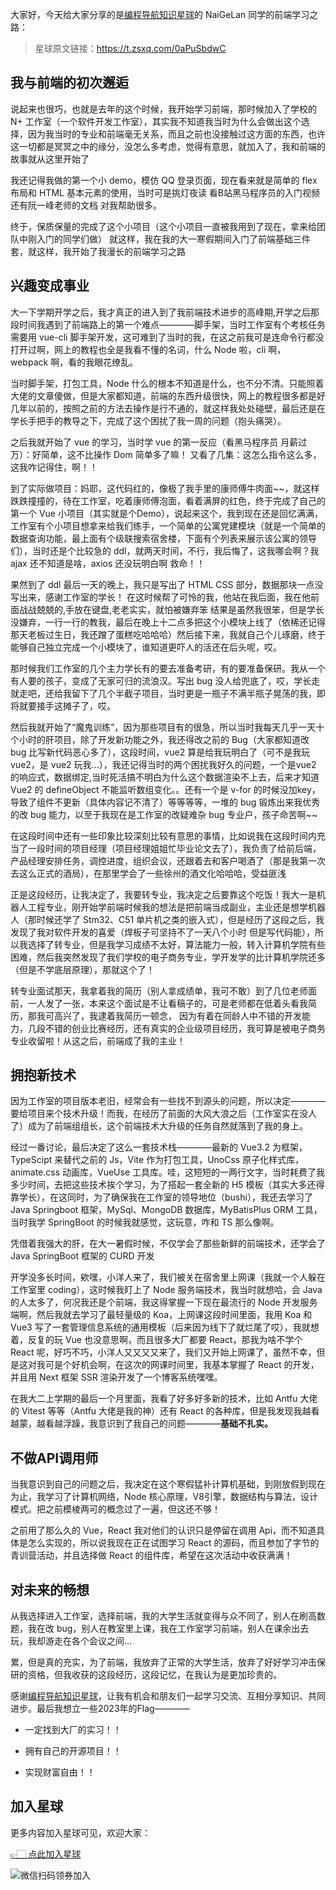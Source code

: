 大家好，今天给大家分享的是[编程导航知识星球](https://mp.weixin.qq.com/s?__biz=MzI1NDczNTAwMA==&mid=2247524980&idx=2&sn=9ddcdb6c52aa096ed4c5ad0ced946a7d&chksm=e9c28583deb50c95f3c2665713a8bbc372c68332b3bfb846cf4b23af3f1cc07164832a291335&token=689599617&lang=zh_CN&scene=21#wechat_redirect)的 NaiGeLan 同学的前端学习之路：
> 星球原文链接：https://t.zsxq.com/0aPuSbdwC

## 我与前端的初次邂逅

说起来也很巧，也就是去年的这个时候，我开始学习前端，那时候加入了学校的 N+ 工作室（一个软件开发工作室），其实我不知道我当时为什么会做出这个选择，因为我当时的专业和前端毫无关系，而且之前也没接触过这方面的东西，也许这一切都是冥冥之中的缘分，没怎么多考虑，觉得有意思，就加入了，我和前端的故事就从这里开始了

我还记得我做的第一个小 demo，模仿 QQ 登录页面，现在看来就是简单的 flex 布局和 HTML 基本元素的使用，当时可是挑灯夜读 看B站黑马程序员的入门视频 还有阮一峰老师的文档 对我帮助很多。

终于，保质保量的完成了这个小项目（这个小项目一直被我用到了现在，拿来给团队中刚入门的同学们做） 就这样，我在我的大一寒假期间入门了前端基础三件套，就这样，我开始了我漫长的前端学习之路

 

## 兴趣变成事业

大一下学期开学之后，我才真正的进入到了我前端技术进步的高峰期,开学之后那段时间我遇到了前端路上的第一个难点————脚手架，当时工作室有个考核任务需要用 vue-cli 脚手架开发，这可难到了当时的我，在这之前我可是连命令行都没打开过啊，网上的教程也全是我看不懂的名词，什么 Node 啦，cli 啊， webpack 啊，看的我眼花缭乱。

当时脚手架，打包工具，Node 什么的根本不知道是什么，也不分不清。只能照着大佬的文章傻做，但是大家都知道，前端的东西升级很快，网上的教程很多都是好几年以前的，按照之前的方法去操作是行不通的，就这样我处处碰壁，最后还是在学长手把手的教导之下，完成了这个困扰了我一周的问题（抱头痛哭）。

之后我就开始了 vue 的学习，当时学 vue 的第一反应（看黑马程序员 月薪过万）：好简单，这不比操作 Dom 简单多了嘛！ 又看了几集：这怎么指令这么多，这我咋记得住，啊！！

到了实际做项目：妈耶，这代码红的，像极了我手里的康师傅牛肉面~~，就这样跌跌撞撞的，待在工作室，吃着康师傅泡面，看着满屏的红色，终于完成了自己的第一个 Vue 小项目（其实就是个Demo），说起来这个，我到现在还是回忆满满，工作室有个小项目想拿来给我们练手，一个简单的公寓党建模块（就是一个简单的数据查询功能，最上面有个级联搜索宿舍楼，下面有个列表来展示该公寓的领导们），当时还是个比较急的 ddl，就两天时间，不行，我后悔了，这我哪会啊？我 ajax 还不知道是啥，axios 还没玩明白啊 救命！！  

果然到了 ddl 最后一天的晚上，我只是写出了 HTML CSS 部分，数据那块一点没写出来，感谢工作室的学长！ 在这时候帮了可怜的我，他站在我后面，我在他前面战战兢兢的,手放在键盘,老老实实，就怕被嫌弃笨 结果是虽然我很笨，但是学长没嫌弃，一行一行的教我，最后在晚上十二点多把这个小模块上线了（依稀还记得那天老板过生日，我还蹭了蛋糕吃哈哈哈）然后接下来，我就自己个儿琢磨，终于能够自己独立完成一个小模块了，谁知道更吓人的活还在后头呢，哎。

那时候我们工作室的几个主力学长有的要去准备考研，有的要准备保研。我从一个有人要的孩子，变成了无家可归的流浪汉。写出 bug 没人给兜底了，哎，学长走就走吧，还给我留下了几个半截子项目，当时更是一瓶子不满半瓶子晃荡的我，即将就要接手这摊子了，哎。

然后我就开始了“魔鬼训练”，因为那些项目有的很急，所以当时我每天几乎一天十个小时的肝项目，除了开发新功能之外，我还得改之前的 Bug（大家都知道改 bug 比写新代码恶心多了），这段时间，vue2 算是给我玩明白了（可不是我玩 vue2，是 vue2 玩我...），我还记得当时的两个困扰我好久的问题，一个是vue2 的响应式，数据绑定,当时死活搞不明白为什么这个数据渲染不上去，后来才知道 Vue2 的 defineObject 不能监听数组变化。。还有一个是 v-for 的时候没加key，导致了组件不更新（具体内容记不清了）等等等等，一堆的 bug 锻炼出来我优秀的改 bug 能力，以至于我现在是工作室的改疑难杂 bug 专业户，孩子命苦啊~~

在这段时间中还有一些印象比较深刻比较有意思的事情，比如说我在这段时间内充当了一段时间的项目经理（项目经理姐姐忙毕业论文去了），我负责了给前后端，产品经理安排任务，调控进度，组织会议，还跟着去和客户喝酒了（那是我第一次去这么正式的酒局），在那里学会了一些徐州的酒文化哈哈哈，受益匪浅

正是这段经历，让我决定了，我要转专业，我决定之后要靠这个吃饭！我大一是机器人工程专业，刚开始学前端时候我的想法是把前端当成副业，主业还是想学机器人（那时候还学了 Stm32、C51 单片机之类的嵌入式），但是经历了这段之后，我发现了我对软件开发的喜爱（焊板子可坚持不了一天八个小时 但是写代码能），所以我选择了转专业，但是我学习成绩不太好，算法能力一般，转入计算机学院有些困难，然后我突然发现了我们学校的电子商务专业，学开发学的比计算机学院还多（但是不学底层原理），那就这个了！

转专业面试那天，我拿着我的简历（别人拿成绩单，我可不敢）到了几位老师面前，一人发了一张，本来这个面试是不让看稿子的，可是老师都在低着头看我简历，那我可高兴了，我逮着我简历一顿念， 因为有着在同龄人中不错的开发能力，几段不错的创业比赛经历，还有真实的企业级项目经历，我可算是被电子商务专业收留啦！从这之后，前端成了我的主业！

## 拥抱新技术

因为工作室的项目版本老旧，经常会有一些找不到源头的问题，所以决定————要给项目来个技术升级！而我，在经历了前面的大风大浪之后（工作室实在没人了）成为了前端组组长，这个前端技术大升级的任务自然就落到了我的身上。

经过一番讨论，最后决定了这么一套技术栈————最新的 Vue3.2 为框架，TypeScipt 来替代之前的 Js，Vite 作为打包工具，UnoCss 原子化样式库，animate.css 动画库，VueUse 工具库。哇，这短短的一两行文字，当时耗费了我多少时间，去把这些技术挨个学习，为了搭起一套全新的 H5 模板（其实大多还得靠学长），在这同时，为了确保我在工作室的领导地位（bushi），我还去学习了 Java Springboot 框架，MySql、MongoDB 数据库，MyBatisPlus ORM 工具，当时我学 SpringBoot 的时候我就感觉，这玩意，咋和 TS 那么像啊。

凭借着我强大的肝，在大一暑假时候，不仅学会了那些新鲜的前端技术，还学会了 Java SpringBoot 框架的 CURD 开发

开学没多长时间，欸嘿，小洋人来了，我们被关在宿舍里上网课（我就一个人躲在工作室里 coding），这时候我盯上了 Node 服务端技术，我当时就想哈，会 Java 的人太多了，何况我还是个前端，我这得掌握一下现在最流行的 Node 开发服务端啊，然后我就去学习了最轻量级的 Koa，上网课这段时间里面，我用 Koa 和 Vue3 写了一套管理信息系统的通用模板（后来因为线下了就烂尾了哎），我就想着，反复的玩 Vue 也没意思啊，而且很多大厂都要 React，那我为啥不学个 React 呢，好巧不巧，小洋人又又又又来了，我们又开始上网课了，虽然不幸，但是这对我可是个好机会啊，在这次的网课时间里，我基本掌握了 React 的开发，并且用 Next 框架 SSR 渲染开发了一个博客系统嘿嘿。

在我大二上学期的最后一个月里面，我看了好多好多新的技术，比如 Antfu 大佬的 Vitest 等等（Antfu 大佬是我的神）还有 React 的各种库，但是我发现我越看越蒙，越看越浮躁，我意识到了我自己的问题————**基础不扎实。**



## 不做API调用师

当我意识到自己的问题之后，我决定在这个寒假猛补计算机基础，到刚放假到现在为止，我学习了计算机网络，Node 核心原理，V8引擎，数据结构与算法，设计模式。把之前模棱两可的概念过了一遍，但这还不够！ 

之前用了那么久的 Vue，React 我对他们的认识只是停留在调用 Api，而不知道具体是怎么实现的，所以说我现在正在试图学习 React 的源码，而且参加了字节的青训营活动，并且选择做 React 的组件库，希望在这次活动中收获满满！

## 对未来的畅想

    

从我选择进入工作室，选择前端，我的大学生活就变得与众不同了，别人在刷高数题，我在改 bug，别人在教室里上课，我在工作室学习前端，别人在课余出去玩，我却游走在各个会议之间... 

累，但是真的充实，为了前端，我放弃了正常的大学生活，放弃了好好学习冲击保研的资格，但我收获的这段经历，这段记忆，在我认为是更加珍贵的。

感谢[编程导航知识星球](https://mp.weixin.qq.com/s?__biz=MzI1NDczNTAwMA==&mid=2247524980&idx=2&sn=9ddcdb6c52aa096ed4c5ad0ced946a7d&chksm=e9c28583deb50c95f3c2665713a8bbc372c68332b3bfb846cf4b23af3f1cc07164832a291335&token=689599617&lang=zh_CN&scene=21#wechat_redirect)，让我有机会和朋友们一起学习交流、互相分享知识、共同进步。最后我想立一些2023年的Flag————

-  一定找到大厂的实习！！ 

-  拥有自己的开源项目！！

-  实现财富自由！！


## 加入星球

更多内容加入星球可见，欢迎大家：

[👉🏻 点此加入星球](https://yuyuanweb.feishu.cn/wiki/SDtMwjR1DituVpkz5MLc3fZLnzb)

![微信扫码领券加入](https://www.codefather.cn/img/%E7%9F%A5%E8%AF%86%E6%98%9F%E7%90%83%E6%89%AB%E7%A0%81.jpeg)
